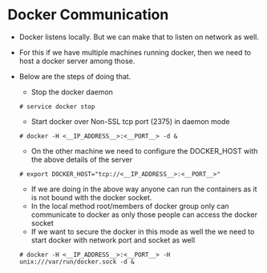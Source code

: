 # Docker Communication

- Docker listens locally. But we can make that to listen on network as well.
- For this if we have multiple machines running docker, then we need to host a docker server among those.
- Below are the steps of doing that.
	- Stop the docker daemon

	```
	# service docker stop
	```

	- Start docker over Non-SSL tcp port (2375) in daemon mode

	```
	# docker -H <__IP_ADDRESS__>:<__PORT__> -d &
	```

	- On the other machine we need to configure the DOCKER_HOST with the above details of the server

	```
	# export DOCKER_HOST="tcp://<__IP_ADDRESS__>:<__PORT__>"
	```

	- If we are doing in the above way anyone can run the containers as it is not bound with the docker socket.
	- In the local method root/members of docker group only can communicate to docker as only those people can access the docker socket
	- If we want to secure the docker in this mode as well the we need to start docker with network port and socket as well

	```
	# docker -H <__IP_ADDRESS__>:<__PORT__> -H unix:///var/run/docker.sock -d &
	```